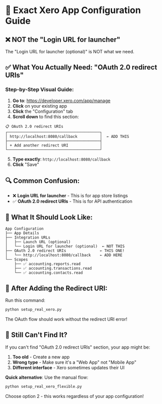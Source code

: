 # 🎯 Exact Xero App Configuration Guide

## ❌ NOT the "Login URL for launcher"

The "Login URL for launcher (optional)" is NOT what we need.

## ✅ What You Actually Need: "OAuth 2.0 redirect URIs"

### Step-by-Step Visual Guide:

1. **Go to**: https://developer.xero.com/app/manage
2. **Click** on your existing app
3. **Click** the "Configuration" tab
4. **Scroll down** to find this section:

```
📋 OAuth 2.0 redirect URIs
┌─────────────────────────────────────────┐
│ http://localhost:8080/callback          │  ← ADD THIS
├─────────────────────────────────────────┤
│ + Add another redirect URI              │
└─────────────────────────────────────────┘
```

5. **Type exactly**: `http://localhost:8080/callback`
6. **Click** "Save"

## 🔍 Common Confusion:

- ❌ **Login URL for launcher** - This is for app store listings
- ✅ **OAuth 2.0 redirect URIs** - This is for API authentication

## 📱 What It Should Look Like:

```
App Configuration
├── App Details
├── Integration URLs
│   ├── Launch URL (optional)
│   └── Login URL for launcher (optional)  ← NOT THIS
├── OAuth 2.0 redirect URIs               ← THIS ONE!
│   └── http://localhost:8080/callback    ← ADD HERE
└── Scopes
    ├── ✅ accounting.reports.read
    ├── ✅ accounting.transactions.read
    └── ✅ accounting.contacts.read
```

## 🚀 After Adding the Redirect URI:

Run this command:
```bash
python setup_real_xero.py
```

The OAuth flow should work without the redirect URI error!

## 🔧 Still Can't Find It?

If you can't find "OAuth 2.0 redirect URIs" section, your app might be:
1. **Too old** - Create a new app
2. **Wrong type** - Make sure it's a "Web App" not "Mobile App"
3. **Different interface** - Xero sometimes updates their UI

**Quick alternative**: Use the manual flow:
```bash
python setup_real_xero_flexible.py
```
Choose option 2 - this works regardless of your app configuration!
